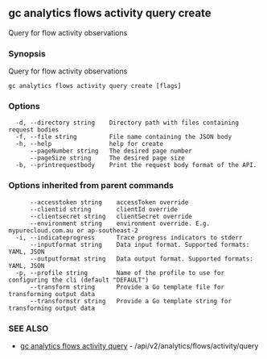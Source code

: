## gc analytics flows activity query create

Query for flow activity observations

### Synopsis

Query for flow activity observations

```
gc analytics flows activity query create [flags]
```

### Options

```
  -d, --directory string    Directory path with files containing request bodies
  -f, --file string         File name containing the JSON body
  -h, --help                help for create
      --pageNumber string   The desired page number
      --pageSize string     The desired page size
  -b, --printrequestbody    Print the request body format of the API.
```

### Options inherited from parent commands

```
      --accesstoken string    accessToken override
      --clientid string       clientId override
      --clientsecret string   clientSecret override
      --environment string    environment override. E.g. mypurecloud.com.au or ap-southeast-2
  -i, --indicateprogress      Trace progress indicators to stderr
      --inputformat string    Data input format. Supported formats: YAML, JSON
      --outputformat string   Data output format. Supported formats: YAML, JSON
  -p, --profile string        Name of the profile to use for configuring the cli (default "DEFAULT")
      --transform string      Provide a Go template file for transforming output data
      --transformstr string   Provide a Go template string for transforming output data
```

### SEE ALSO

* [gc analytics flows activity query](gc_analytics_flows_activity_query.html)	 - /api/v2/analytics/flows/activity/query


